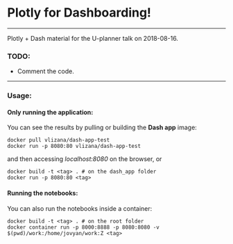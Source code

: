 # Plotly for Dashboarding!
---

Plotly + Dash material for the U-planner talk on 2018-08-16.

### TODO:

* Comment the code.

---
### Usage:

#### Only running the application:

You can see the results by pulling or building the **Dash app** image:

```
docker pull vlizana/dash-app-test
docker run -p 8080:80 vlizana/dash-app-test
```
 and then accessing _localhost:8080_ on the browser, or

 ```
 docker build -t <tag> . # on the dash_app folder
 docker run -p 8080:80 <tag>
 ```

 #### Running the notebooks:

You can also run the notebooks inside a container:

 ```
 docker build -t <tag> . # on the root folder
 docker container run -p 8000:8888 -p 8080:8080 -v $(pwd)/work:/home/jovyan/work:Z <tag>
 ```
